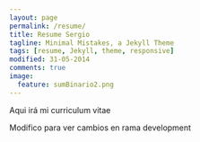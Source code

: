 ```yaml
---
layout: page
permalink: /resume/
title: Resume Sergio
tagline: Minimal Mistakes, a Jekyll Theme
tags: [resume, Jekyll, theme, responsive]
modified: 31-05-2014
comments: true
image:
  feature: sumBinario2.png
---
```


Aqui irá mi curriculum vitae

Modifico para ver cambios en rama development